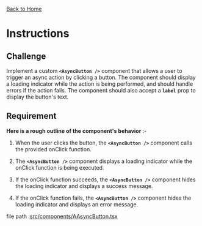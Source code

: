 [Back to Home](/)

# Instructions

## Challenge

Implement a custom **`<AsyncButton />`** component that allows a user to trigger an async action by clicking a button. The component should display a loading indicator while the action is being performed, and should handle errors if the action fails. The component should also accept a **`label`** prop to display the button's text.

## Requirement

**Here is a rough outline of the component's behavior** :-

1. When the user clicks the button, the **`<AsyncButton />`** component calls the provided onClick function.

2. The **`<AsyncButton />`** component displays a loading indicator while the onClick function is being executed.

3. If the onClick function succeeds, the **`<AsyncButton />`** component hides the loading indicator and displays a success message.

4. If the onClick function fails, the **`<AsyncButton />`** component hides the loading indicator and displays an error message.

file path :[src/components/AAsyncButton.tsx](src/components/AAsyncButton.tsx)
